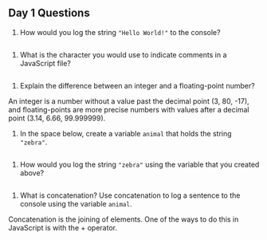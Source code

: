 ## Day 1 Questions

1. How would you log the string `"Hello World!"` to the console?

```console.log("Hello World")
```

1. What is the character you would use to indicate comments in a JavaScript file?

```//
```

1. Explain the difference between an integer and a floating-point number?

An integer is a number without a value past the decimal point (3, 80, -17), and floating-points are more precise numbers with values after a decimal point (3.14, 6.66, 99.999999).

1. In the space below, create a variable `animal` that holds the string `"zebra"`.

```var animal = "zebra"
```

1. How would you log the string `"zebra"` using the variable that you created above?

```console.log(animal)
```

1. What is concatenation? Use concatenation to log a sentence to the console using the variable `animal`.

Concatenation is the joining of elements. One of the ways to do this in JavaScript is with the + operator.
```console.log("I have one pet, a "+animal+" named Buffy.")
```

